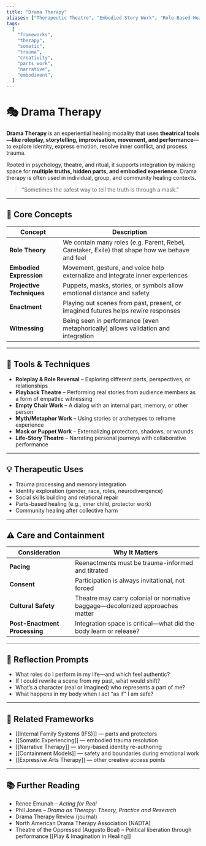 ```yaml
---
title: "Drama Therapy"
aliases: ["Therapeutic Theatre", "Embodied Story Work", "Role-Based Healing"]
tags:
  [
    "frameworks",
    "therapy",
    "somatic",
    "trauma",
    "creativity",
    "parts work",
    "narrative",
    "embodiment",
  ]
---
```


<!-- @format -->

# 🎭 Drama Therapy

**Drama Therapy** is an experiential healing modality that uses **theatrical tools—like roleplay, storytelling, improvisation, movement, and performance**—to explore identity, express emotion, resolve inner conflict, and process trauma.

Rooted in psychology, theatre, and ritual, it supports integration by making space for **multiple truths, hidden parts, and embodied experience**. Drama therapy is often used in individual, group, and community healing contexts.

> “Sometimes the safest way to tell the truth is through a mask.”

---

## 🧠 Core Concepts

| Concept                   | Description                                                                                    |
| ------------------------- | ---------------------------------------------------------------------------------------------- |
| **Role Theory**           | We contain many roles (e.g. Parent, Rebel, Caretaker, Exile) that shape how we behave and feel |
| **Embodied Expression**   | Movement, gesture, and voice help externalize and integrate inner experiences                  |
| **Projective Techniques** | Puppets, masks, stories, or symbols allow emotional distance and safety                        |
| **Enactment**             | Playing out scenes from past, present, or imagined futures helps rewire responses              |
| **Witnessing**            | Being seen in performance (even metaphorically) allows validation and integration              |

---

## 🔄 Tools & Techniques

- **Roleplay & Role Reversal** – Exploring different parts, perspectives, or relationships
- **Playback Theatre** – Performing real stories from audience members as a form of empathic witnessing
- **Empty Chair Work** – A dialog with an internal part, memory, or other person
- **Myth/Metaphor Work** – Using stories or archetypes to reframe experience
- **Mask or Puppet Work** – Externalizing protectors, shadows, or wounds
- **Life-Story Theatre** – Narrating personal journeys with collaborative performance

---

## 💡 Therapeutic Uses

- Trauma processing and memory integration
- Identity exploration (gender, race, roles, neurodivergence)
- Social skills building and relational repair
- Parts-based healing (e.g., inner child, protector work)
- Community healing after collective harm

---

## ⚠️ Care and Containment

| Consideration                 | Why It Matters                                                                |
| ----------------------------- | ----------------------------------------------------------------------------- |
| **Pacing**                    | Reenactments must be trauma-informed and titrated                             |
| **Consent**                   | Participation is always invitational, not forced                              |
| **Cultural Safety**           | Theatre may carry colonial or normative baggage—decolonized approaches matter |
| **Post-Enactment Processing** | Integration space is critical—what did the body learn or release?             |

---

## 💬 Reflection Prompts

- What roles do I perform in my life—and which feel authentic?
- If I could rewrite a scene from my past, what would shift?
- What’s a character (real or imagined) who represents a part of me?
- What happens in my body when I act “as if” I am safe?

---

## 🔗 Related Frameworks

- [[Internal Family Systems (IFS)]] — parts and protectors
- [[Somatic Experiencing]] — embodied trauma resolution
- [[Narrative Therapy]] — story-based identity re-authoring
- [[Containment Models]] — safety and boundaries during emotional work
- [[Expressive Arts Therapy]] — other creative access points

---

## 📚 Further Reading

- Renee Emunah – _Acting for Real_
- Phil Jones – _Drama as Therapy: Theory, Practice and Research_
- Drama Therapy Review (journal)
- North American Drama Therapy Association (NADTA)
- Theatre of the Oppressed (Augusto Boal) – Political liberation through performance
  [[Play & Imagination in Healing]]
